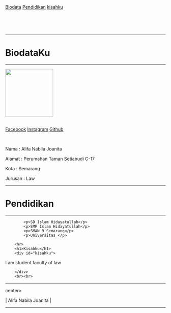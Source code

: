 <!DOCTYPE html>
<html lang="en">
<head>
    <title>Alifa Nabila Joanita</title>
</head>

<style>
body
(

background-color: gray;  ;
text-align: center;
.
)

h1(

font-family: Arial;
font-size: 30px;

)


p{

font-family: Verdana;

)

img{
border-radius: 50%;
)


.navatas a{

float: left;
color: white;
padding: 14px;
text-decoration: none;
font-size: 16px;

)

.navatas a:hover
{
background-color: black;
color: aqua;

)


</style>


<body>
  
<div class="navatas">
<a href="#biodata"> Biodata</a>
<a href="#pendidikan"> Pendidikan</a>
<a href="#kisahku">kisahku</a>
  
<br><br><br>
<!-- br memberikan enter pada paragraf dsb -->

<hr>
<!-- hr untuk membuat garis horizontal -->


</div>

<div id="biodata">
  <h1> BiodataKu</h1>
<hr>
 
<img src="https://cdn.sindonews.net/dyn/620/content/2017/11/23/158/1259787/kelemahan-monkey-d-luffy-terungkap-di-one-piece-chapter-885-grB.jpg" width="150px"  alt="">
<br><br>    

<a href="http://line.com/alifanabila8">Facebook</a>
<a href="http://instagram.com/alifanabilaj">Instagram</a>
<a href="http://github.com/alifanabila8">Github</a>

<br>

<p>Nama     : Alifa Nabila Joanita</p>
<p>Alamat   : Perumahan Taman Setiabudi C-17 </p>
<p>Kota     : Semarang</p>
<p>Jurusan  : Law </p>




<hr>
    <div id="pendidikan">
            <h1>Pendidikan</h1>
            <hr>

            <p>SD Islam Hidayatullah</p>
            <p>SMP Islam Hidayatullah</p>
            <p>SMAN 9 Semarang</p>
            <p>Universitas </p>

</div>

        <hr>
        <h1>Kisahku</h1>
        <div id="kisahku">

<p>I am student faculty of law</p>

        </div>
        <br><br>
<hr>

center>
<p> |  Alifa Nabila Joanita | </p>
</center>

<hr>

</body>
</html>
